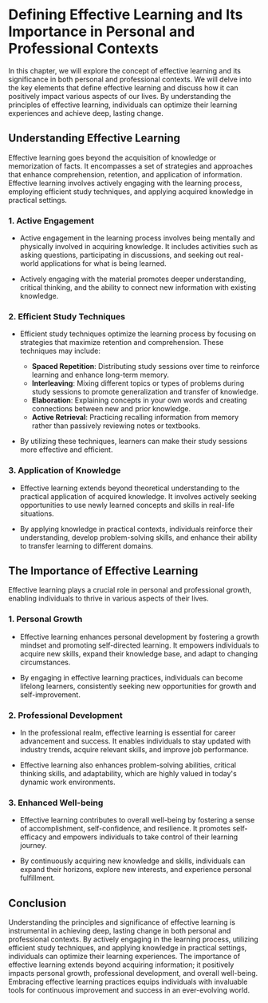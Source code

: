 Defining Effective Learning and Its Importance in Personal and Professional Contexts
===============================================================================================

In this chapter, we will explore the concept of effective learning and its significance in both personal and professional contexts. We will delve into the key elements that define effective learning and discuss how it can positively impact various aspects of our lives. By understanding the principles of effective learning, individuals can optimize their learning experiences and achieve deep, lasting change.

**Understanding Effective Learning**
------------------------------------

Effective learning goes beyond the acquisition of knowledge or memorization of facts. It encompasses a set of strategies and approaches that enhance comprehension, retention, and application of information. Effective learning involves actively engaging with the learning process, employing efficient study techniques, and applying acquired knowledge in practical settings.

### **1. Active Engagement**

* Active engagement in the learning process involves being mentally and physically involved in acquiring knowledge. It includes activities such as asking questions, participating in discussions, and seeking out real-world applications for what is being learned.

* Actively engaging with the material promotes deeper understanding, critical thinking, and the ability to connect new information with existing knowledge.

### **2. Efficient Study Techniques**

* Efficient study techniques optimize the learning process by focusing on strategies that maximize retention and comprehension. These techniques may include:

  * **Spaced Repetition**: Distributing study sessions over time to reinforce learning and enhance long-term memory.
  * **Interleaving**: Mixing different topics or types of problems during study sessions to promote generalization and transfer of knowledge.
  * **Elaboration**: Explaining concepts in your own words and creating connections between new and prior knowledge.
  * **Active Retrieval**: Practicing recalling information from memory rather than passively reviewing notes or textbooks.
* By utilizing these techniques, learners can make their study sessions more effective and efficient.

### **3. Application of Knowledge**

* Effective learning extends beyond theoretical understanding to the practical application of acquired knowledge. It involves actively seeking opportunities to use newly learned concepts and skills in real-life situations.

* By applying knowledge in practical contexts, individuals reinforce their understanding, develop problem-solving skills, and enhance their ability to transfer learning to different domains.

**The Importance of Effective Learning**
----------------------------------------

Effective learning plays a crucial role in personal and professional growth, enabling individuals to thrive in various aspects of their lives.

### **1. Personal Growth**

* Effective learning enhances personal development by fostering a growth mindset and promoting self-directed learning. It empowers individuals to acquire new skills, expand their knowledge base, and adapt to changing circumstances.

* By engaging in effective learning practices, individuals can become lifelong learners, consistently seeking new opportunities for growth and self-improvement.

### **2. Professional Development**

* In the professional realm, effective learning is essential for career advancement and success. It enables individuals to stay updated with industry trends, acquire relevant skills, and improve job performance.

* Effective learning also enhances problem-solving abilities, critical thinking skills, and adaptability, which are highly valued in today's dynamic work environments.

### **3. Enhanced Well-being**

* Effective learning contributes to overall well-being by fostering a sense of accomplishment, self-confidence, and resilience. It promotes self-efficacy and empowers individuals to take control of their learning journey.

* By continuously acquiring new knowledge and skills, individuals can expand their horizons, explore new interests, and experience personal fulfillment.

**Conclusion**
--------------

Understanding the principles and significance of effective learning is instrumental in achieving deep, lasting change in both personal and professional contexts. By actively engaging in the learning process, utilizing efficient study techniques, and applying knowledge in practical settings, individuals can optimize their learning experiences. The importance of effective learning extends beyond acquiring information; it positively impacts personal growth, professional development, and overall well-being. Embracing effective learning practices equips individuals with invaluable tools for continuous improvement and success in an ever-evolving world.
